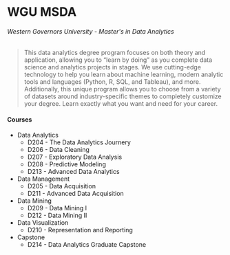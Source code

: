 # WGU MSDA
###### Western Governors University - Master's in Data Analytics
> This data analytics degree program focuses on both theory and application, allowing you to “learn by doing” as you complete data science and analytics projects in stages. We use cutting-edge technology to help you learn about machine learning, modern analytic tools and languages (Python, R, SQL, and Tableau), and more. Additionally, this unique program allows you to choose from a variety of datasets around industry-specific themes to completely customize your degree. Learn exactly what you want and need for your career.

#### Courses

* Data Analytics
  * D204 - The Data Analytics Journery
  * D206 - Data Cleaning
  * D207 - Exploratory Data Analysis
  * D208 - Predictive Modeling
  * D213 - Advanced Data Analytics
* Data Management
  * D205 - Data Acquisition
  * D211 - Advanced Data Acquisition
* Data Mining
  * D209 - Data Mining I
  * D212 - Data Mining II
* Data Visualization
  * D210 - Representation and Reporting
* Capstone
  * D214 - Data Analytics Graduate Capstone
